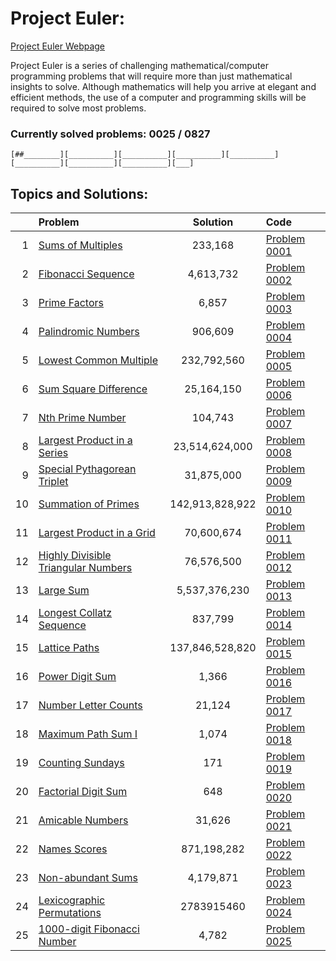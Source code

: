 # Project Euler:

[Project Euler Webpage](https://https://projecteuler.net/)

Project Euler is a series of challenging mathematical/computer programming problems that will require more than just mathematical insights to solve. Although mathematics will help you arrive at elegant and efficient methods, the use of a computer and programming skills will be required to solve most problems.

### Currently solved problems: 0025 / 0827

```
[##________][__________][__________][__________][__________][__________][__________][__________][___]
```

## Topics and Solutions:

|                |                                     Problem                                  |           Solution | Code          |
| -------------: | :--------------------------------------------------------------------------- | :----------------: | :------------ |
|    1           | [Sums of Multiples](https://projecteuler.net/problem=1)                      | 233,168            | [Problem 0001](https://github.com/lukessmead/projects/blob/main/project_euler/problem_0001.ipynb)             |
|    2           | [Fibonacci Sequence](https://projecteuler.net/problem=2)                     | 4,613,732          | [Problem 0002](https://github.com/lukessmead/projects/blob/main/project_euler/problem_0002.ipynb)             |
|    3           | [Prime Factors](https://projecteuler.net/problem=3)                          | 6,857              | [Problem 0003](https://github.com/lukessmead/projects/blob/main/project_euler/problem_0003.ipynb)             |
|    4           | [Palindromic Numbers](https://projecteuler.net/problem=4)                    | 906,609            | [Problem 0004](https://github.com/lukessmead/projects/blob/main/project_euler/problem_0004.ipynb)             |
|    5           | [Lowest Common Multiple](https://projecteuler.net/problem=5)                 | 232,792,560        | [Problem 0005](https://github.com/lukessmead/projects/blob/main/project_euler/problem_0005.ipynb)             |
|    6           | [Sum Square Difference](https://projecteuler.net/problem=6)                  | 25,164,150         | [Problem 0006](https://github.com/lukessmead/projects/blob/main/project_euler/problem_0006.ipynb)             |
|    7           | [Nth Prime Number](https://projecteuler.net/problem=7)                       | 104,743            | [Problem 0007](https://github.com/lukessmead/projects/blob/main/project_euler/problem_0007.ipynb)             |
|    8           | [Largest Product in a Series](https://projecteuler.net/problem=8)            | 23,514,624,000     | [Problem 0008](https://github.com/lukessmead/projects/blob/main/project_euler/problem_0008.ipynb)             |
|    9           | [Special Pythagorean Triplet](https://projecteuler.net/problem=9)            | 31,875,000         | [Problem 0009](https://github.com/lukessmead/projects/blob/main/project_euler/problem_0009.ipynb)             |
|   10           | [Summation of Primes](https://projecteuler.net/problem=10)                   | 142,913,828,922    | [Problem 0010](https://github.com/lukessmead/projects/blob/main/project_euler/problem_0010.ipynb)             |
|   11           | [Largest Product in a Grid](https://projecteuler.net/problem=11)             | 70,600,674         | [Problem 0011](https://github.com/lukessmead/projects/blob/main/project_euler/problem_0011.ipynb)             |
|   12           | [Highly Divisible Triangular Numbers](https://projecteuler.net/problem=12)   | 76,576,500         | [Problem 0012](https://github.com/lukessmead/projects/blob/main/project_euler/problem_0012.ipynb)             |
|   13           | [Large Sum](https://projecteuler.net/problem=13)                             | 5,537,376,230      | [Problem 0013](https://github.com/lukessmead/projects/blob/main/project_euler/problem_0013.ipynb)             |
|   14           | [Longest Collatz Sequence](https://projecteuler.net/problem=14)              |  837,799           | [Problem 0014](https://github.com/lukessmead/projects/blob/main/project_euler/problem_0014.ipynb)             |
|   15           | [Lattice Paths](https://projecteuler.net/problem=15)                         | 137,846,528,820    | [Problem 0015](https://github.com/lukessmead/projects/blob/main/project_euler/problem_0015.ipynb)             |
|   16           | [Power Digit Sum](https://projecteuler.net/problem=16)                       | 1,366              | [Problem 0016](https://github.com/lukessmead/projects/blob/main/project_euler/problem_0016.ipynb)             |
|   17           | [Number Letter Counts](https://projecteuler.net/problem=17)                  | 21,124             | [Problem 0017](https://github.com/lukessmead/projects/blob/main/project_euler/problem_0017.ipynb)             |
|   18           | [Maximum Path Sum I](https://projecteuler.net/problem=18)                    | 1,074              | [Problem 0018](https://github.com/lukessmead/projects/blob/main/project_euler/problem_0018.ipynb)             |
|   19           | [Counting Sundays](https://projecteuler.net/problem=19)                      | 171                | [Problem 0019](https://github.com/lukessmead/projects/blob/main/project_euler/problem_0019.ipynb)             |
|   20           | [Factorial Digit Sum](https://projecteuler.net/problem=20)                   | 648                | [Problem 0020](https://github.com/lukessmead/projects/blob/main/project_euler/problem_0020.ipynb)             |
|   21           | [Amicable Numbers](https://projecteuler.net/problem=21)                      | 31,626             | [Problem 0021](https://github.com/lukessmead/projects/blob/main/project_euler/problem_0021.ipynb)             |
|   22           | [Names Scores](https://projecteuler.net/problem=22)                          | 871,198,282        | [Problem 0022](https://github.com/lukessmead/projects/blob/main/project_euler/problem_0022.ipynb)             |
|   23           | [Non-abundant Sums](https://projecteuler.net/problem=23)                     | 4,179,871          | [Problem 0023](https://github.com/lukessmead/projects/blob/main/project_euler/problem_0023.ipynb)             |
|   24           | [Lexicographic Permutations](https://projecteuler.net/problem=24)            | 2783915460         | [Problem 0024](https://github.com/lukessmead/projects/blob/main/project_euler/problem_0024.ipynb)             |
|   25           | [1000-digit Fibonacci Number](https://projecteuler.net/problem=25)           | 4,782              | [Problem 0025](https://github.com/lukessmead/projects/blob/main/project_euler/problem_0025.ipynb)             |
